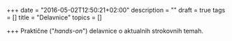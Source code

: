 +++
date = "2016-05-02T12:50:21+02:00"
description = ""
draft = true
tags = []
title = "Delavnice"
topics = []

+++
Praktične ("*hands-on*") delavnice o aktualnih strokovnih temah.